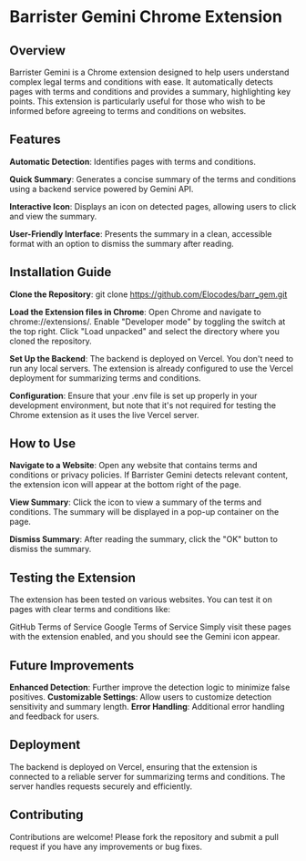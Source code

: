 # Barrister Gemini Chrome Extension

## Overview
Barrister Gemini is a Chrome extension designed to help users understand complex legal terms and conditions with ease. It automatically detects pages with terms and conditions and provides a summary, highlighting key points. This extension is particularly useful for those who wish to be informed before agreeing to terms and conditions on websites.

## Features

**Automatic Detection**: Identifies pages with terms and conditions.

**Quick Summary**: Generates a concise summary of the terms and conditions using a backend service powered by Gemini API.

**Interactive Icon**: Displays an icon on detected pages, allowing users to click and view the summary.

**User-Friendly Interface**: Presents the summary in a clean, accessible format with an option to dismiss the summary after reading.

## Installation Guide

**Clone the Repository**: git clone https://github.com/Elocodes/barr_gem.git

**Load the Extension files in Chrome**:
Open Chrome and navigate to chrome://extensions/.
Enable "Developer mode" by toggling the switch at the top right.
Click "Load unpacked" and select the directory where you cloned the repository.

**Set Up the Backend**:
The backend is deployed on Vercel. You don't need to run any local servers. The extension is already configured to use the Vercel deployment for summarizing terms and conditions.

**Configuration**:
Ensure that your .env file is set up properly in your development environment, but note that it's not required for testing the Chrome extension as it uses the live Vercel server.

## How to Use

**Navigate to a Website**:
Open any website that contains terms and conditions or privacy policies.
If Barrister Gemini detects relevant content, the extension icon will appear at the bottom right of the page.

**View Summary**:
Click the icon to view a summary of the terms and conditions.
The summary will be displayed in a pop-up container on the page.

**Dismiss Summary**:
After reading the summary, click the "OK" button to dismiss the summary.

## Testing the Extension

The extension has been tested on various websites. You can test it on pages with clear terms and conditions like:

GitHub Terms of Service
Google Terms of Service
Simply visit these pages with the extension enabled, and you should see the Gemini icon appear.

## Future Improvements
**Enhanced Detection**: Further improve the detection logic to minimize false positives.
**Customizable Settings**: Allow users to customize detection sensitivity and summary length.
**Error Handling**: Additional error handling and feedback for users.

## Deployment
The backend is deployed on Vercel, ensuring that the extension is connected to a reliable server for summarizing terms and conditions. The server handles requests securely and efficiently.

## Contributing
Contributions are welcome! Please fork the repository and submit a pull request if you have any improvements or bug fixes.


